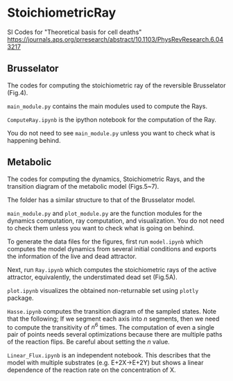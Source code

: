 # StoichiometricRay
SI Codes for "Theoretical basis for cell deaths"
https://journals.aps.org/prresearch/abstract/10.1103/PhysRevResearch.6.043217

## Brusselator
The codes for computing the stoichiometric ray of the reversible Brusselator (Fig.4).

`main_module.py` contains the main modules used to compute the Rays. 

`ComputeRay.ipynb` is the ipython notebook for the computation of the Ray. 

You do not need to see `main_module.py` unless you want to check what is happening behind.  

## Metabolic
The codes for computing the dynamics, Stoichiometric Rays, and the transition diagram of the metabolic model (Figs.5~7).

The folder has a similar structure to that of the Brusselator model. 

`main_module.py` and `plot_module.py` are the function modules for the dynamics computation, ray computation, and visualization. You do not need to check them unless you want to check what is going on behind.  

To generate the data files for the figures, first run `model.ipynb` which computes the model dynamics from several initial conditions and exports the information of the live and dead attractor.

Next, run `Ray.ipynb` which computes the stoichiometric rays of the active attractor, equivalently, the understimated dead set (Fig.5A). 

`plot.ipynb` visualizes the obtained non-returnable set using `plotly` package.

`Hasse.ipynb` computes the transition diagram of the sampled states. Note that the following; If we segment each axis into $n$ segments, then we need to compute the transitivity of $n^6$ times. The computation of even a single pair of points needs several optimizations because there are multiple paths of the reaction flips. Be careful about setting the $n$ value. 

`Linear_Flux.ipynb` is an independent notebook. This describes that the model with multiple substrates (e.g. E+2X→E+2Y) but shows a linear dependence of the reaction rate on the concentration of X.




